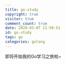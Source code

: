 ```yaml
---
title: go-study
copyright: true
visitor: true
comment_count: true
date: 2020-03-07 21:50:51
id: go-study
tags: go
categories: golang
---
```


即将开始我的Go学习之旅啦~
